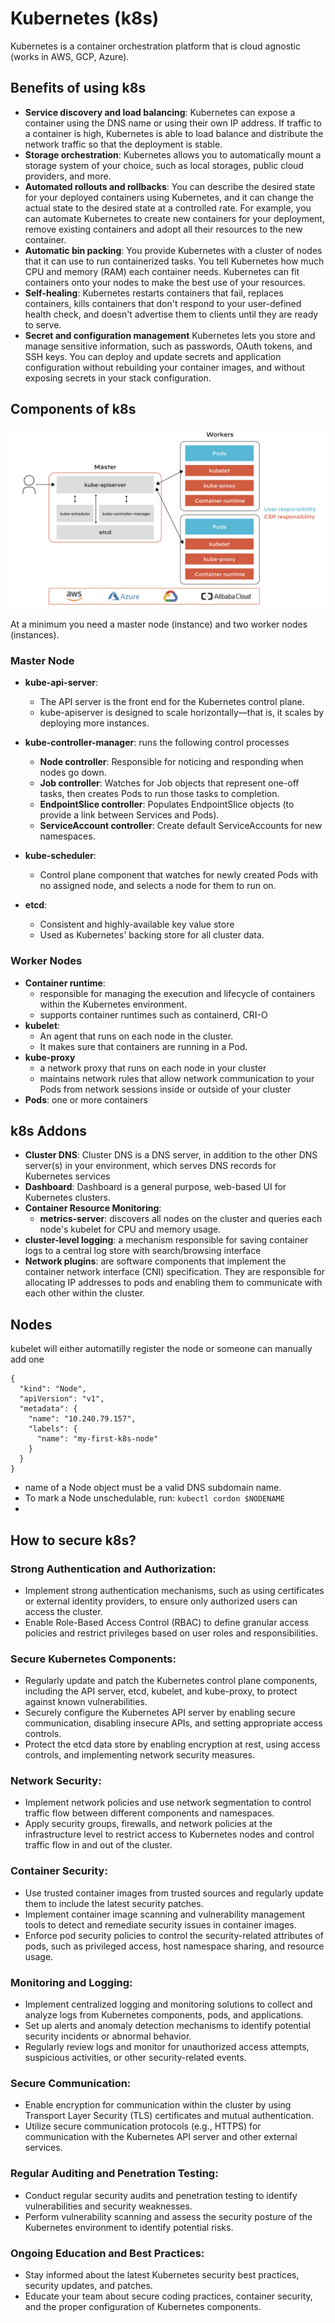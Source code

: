 # Kubernetes (k8s)
Kubernetes is a container orchestration platform that is cloud agnostic (works in AWS, GCP, Azure). 

## Benefits of using k8s
- **Service discovery and load balancing**: Kubernetes can expose a container using the DNS name or using their own IP address. If traffic to a container is high, Kubernetes is able to load balance and distribute the network traffic so that the deployment is stable.
- **Storage orchestration**: Kubernetes allows you to automatically mount a storage system of your choice, such as local storages, public cloud providers, and more.
- **Automated rollouts and rollbacks**: You can describe the desired state for your deployed containers using Kubernetes, and it can change the actual state to the desired state at a controlled rate. For example, you can automate Kubernetes to create new containers for your deployment, remove existing containers and adopt all their resources to the new container.
- **Automatic bin packing**: You provide Kubernetes with a cluster of nodes that it can use to run containerized tasks. You tell Kubernetes how much CPU and memory (RAM) each container needs. Kubernetes can fit containers onto your nodes to make the best use of your resources.
- **Self-healing**: Kubernetes restarts containers that fail, replaces containers, kills containers that don't respond to your user-defined health check, and doesn't advertise them to clients until they are ready to serve.
- **Secret and configuration management** Kubernetes lets you store and manage sensitive information, such as passwords, OAuth tokens, and SSH keys. You can deploy and update secrets and application configuration without rebuilding your container images, and without exposing secrets in your stack configuration.

## Components of k8s
![k8s](/images/k8s.png)

At a minimum you need a master node (instance) and two worker nodes (instances). 

### Master Node
- **kube-api-server**:
  - The API server is the front end for the Kubernetes control plane.
  - kube-apiserver is designed to scale horizontally—that is, it scales by deploying more instances.
    
- **kube-controller-manager**: runs the following control processes
  - **Node controller**: Responsible for noticing and responding when nodes go down.
  - **Job controller**: Watches for Job objects that represent one-off tasks, then creates Pods to run those tasks to completion.
  - **EndpointSlice controller**: Populates EndpointSlice objects (to provide a link between Services and Pods).
  - **ServiceAccount controller**: Create default ServiceAccounts for new namespaces.

- **kube-scheduler**:
  - Control plane component that watches for newly created Pods with no assigned node, and selects a node for them to run on.
    
- **etcd**:
  - Consistent and highly-available key value store
  - Used as Kubernetes' backing store for all cluster data.

### Worker Nodes
- **Container runtime**:
  - responsible for managing the execution and lifecycle of containers within the Kubernetes environment.
  - supports container runtimes such as containerd, CRI-O
- **kubelet**:
  - An agent that runs on each node in the cluster.
  - It makes sure that containers are running in a Pod.
- **kube-proxy**
  - a network proxy that runs on each node in your cluster
  - maintains network rules that allow network communication to your Pods from network sessions inside or outside of your cluster
- **Pods**: one or more containers


## k8s Addons
- **Cluster DNS**: Cluster DNS is a DNS server, in addition to the other DNS server(s) in your environment, which serves DNS records for Kubernetes services
- **Dashboard**: Dashboard is a general purpose, web-based UI for Kubernetes clusters.
- **Container Resource Monitoring**:
  - **metrics-server**:  discovers all nodes on the cluster and queries each node's kubelet for CPU and memory usage.
- **cluster-level logging**: a mechanism responsible for saving container logs to a central log store with search/browsing interface
- **Network plugins**:  are software components that implement the container network interface (CNI) specification. They are responsible for allocating IP addresses to pods and enabling them to communicate with each other within the cluster.

## Nodes
kubelet will either automatilly register the node or someone can manually add one
```
{
  "kind": "Node",
  "apiVersion": "v1",
  "metadata": {
    "name": "10.240.79.157",
    "labels": {
      "name": "my-first-k8s-node"
    }
  }
}
```
- name of a Node object must be a valid DNS subdomain name.
- To mark a Node unschedulable, run:
  ```kubectl cordon $NODENAME```
- 


## How to secure k8s?

### Strong Authentication and Authorization:
- Implement strong authentication mechanisms, such as using certificates or external identity providers, to ensure only authorized users can access the cluster.
- Enable Role-Based Access Control (RBAC) to define granular access policies and restrict privileges based on user roles and responsibilities.


### Secure Kubernetes Components:
- Regularly update and patch the Kubernetes control plane components, including the API server, etcd, kubelet, and kube-proxy, to protect against known vulnerabilities.
- Securely configure the Kubernetes API server by enabling secure communication, disabling insecure APIs, and setting appropriate access controls.
- Protect the etcd data store by enabling encryption at rest, using access controls, and implementing network security measures.


### Network Security:
- Implement network policies and use network segmentation to control traffic flow between different components and namespaces.
- Apply security groups, firewalls, and network policies at the infrastructure level to restrict access to Kubernetes nodes and control traffic flow in and out of the cluster.


### Container Security:
- Use trusted container images from trusted sources and regularly update them to include the latest security patches.
- Implement container image scanning and vulnerability management tools to detect and remediate security issues in container images.
- Enforce pod security policies to control the security-related attributes of pods, such as privileged access, host namespace sharing, and resource usage.


### Monitoring and Logging:
- Implement centralized logging and monitoring solutions to collect and analyze logs from Kubernetes components, pods, and applications.
- Set up alerts and anomaly detection mechanisms to identify potential security incidents or abnormal behavior.
- Regularly review logs and monitor for unauthorized access attempts, suspicious activities, or other security-related events.


### Secure Communication:
- Enable encryption for communication within the cluster by using Transport Layer Security (TLS) certificates and mutual authentication.
- Utilize secure communication protocols (e.g., HTTPS) for communication with the Kubernetes API server and other external services.


### Regular Auditing and Penetration Testing:
- Conduct regular security audits and penetration testing to identify vulnerabilities and security weaknesses.
- Perform vulnerability scanning and assess the security posture of the Kubernetes environment to identify potential risks.


### Ongoing Education and Best Practices:
- Stay informed about the latest Kubernetes security best practices, security updates, and patches.
- Educate your team about secure coding practices, container security, and the proper configuration of Kubernetes components.
